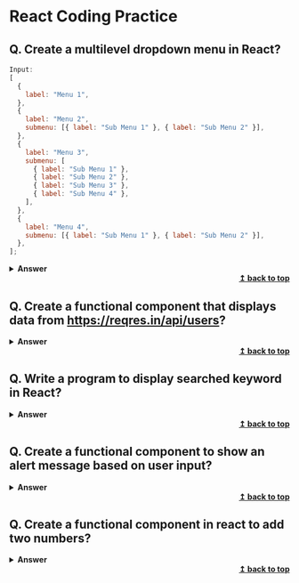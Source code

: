 # React Coding Practice

## Q. Create a multilevel dropdown menu in React?

```js
Input:
[
  {
    label: "Menu 1",
  },
  {
    label: "Menu 2",
    submenu: [{ label: "Sub Menu 1" }, { label: "Sub Menu 2" }],
  },
  {
    label: "Menu 3",
    submenu: [
      { label: "Sub Menu 1" },
      { label: "Sub Menu 2" },
      { label: "Sub Menu 3" },
      { label: "Sub Menu 4" },
    ],
  },
  {
    label: "Menu 4",
    submenu: [{ label: "Sub Menu 1" }, { label: "Sub Menu 2" }],
  },
];
```

<details><summary><b>Answer</b></summary>

```js
// MultiLevelDropdown.jsx
import React, { useState } from 'react';
import './MultiLevelDropdown.css'; // external CSS for styles

const menuData = [
  { label: "Menu 1" },
  {
    label: "Menu 2",
    submenu: [{ label: "Sub Menu 1" }, { label: "Sub Menu 2" }],
  },
  {
    label: "Menu 3",
    submenu: [
      { label: "Sub Menu 1" },
      { label: "Sub Menu 2" },
      { label: "Sub Menu 3" },
      { label: "Sub Menu 4" },
    ],
  },
  {
    label: "Menu 4",
    submenu: [{ label: "Sub Menu 1" }, { label: "Sub Menu 2" }],
  },
];

const MultiLevelDropdown = () => {
  const [openIndex, setOpenIndex] = useState(null);

  const toggleMenu = (index) => {
    setOpenIndex(openIndex === index ? null : index);
  };

  return (
    <div className="dropdown-container">
      <ul className="dropdown">
        {menuData.map((item, index) => (
          <li
            key={index}
            className="dropdown-item"
            onMouseEnter={() => toggleMenu(index)}
            onMouseLeave={() => toggleMenu(null)}
          >
            {item.label}
            {item.submenu && (
              <ul className={`submenu ${openIndex === index ? 'show' : ''}`}>
                {item.submenu.map((subItem, subIndex) => (
                  <li key={subIndex} className="submenu-item">
                    {subItem.label}
                  </li>
                ))}
              </ul>
            )}
          </li>
        ))}
      </ul>
    </div>
  );
};

export default MultiLevelDropdown;

```

</details>

<div align="right">
    <b><a href="#">↥ back to top</a></b>
</div>

## Q. Create a functional component that displays data from https://reqres.in/api/users?

<details><summary><b>Answer</b></summary>

```js
import React, { useEffect, useState } from "react";
import axios from "axios";

export default function App() {
  const [users, setUsers] = useState([]);

  useEffect(() => {
    axios.get("https://reqres.in/api/users?page=1").then((response) => {
      setUsers(response.data.data);
    });
  }, []);

  return (
    <div>
      <ul>
        {users.map((user) => (
          <li key={user.id}>
            {user.first_name} {user.last_name}
          </li>
        ))}
      </ul>
    </div>
  );
}
```

**&#9885; [Try this example on CodeSandbox](https://codesandbox.io/s/react-rest-api-hmcx8p?file=/src/App.js)**

</details>

<div align="right">
    <b><a href="#">↥ back to top</a></b>
</div>

## Q. Write a program to display searched keyword in React?

<details><summary><b>Answer</b></summary>

```js
function App() {
  const [search, setSearch] = useState("");

  return (
    <div className="App">
      <h2>Update Data from an input</h2>

      <div className="input-display">
        Seached Keyword: <b>{search}</b>
      </div>

      <div className="inputs">
        <input
          className="input"
          type="text"
          value={search}
          placeholder="Seach Here"
          onChange={(e) => setSearch(e.target.value)}
        />
      </div>
    </div>
  );
}
```

**&#9885; [Try this example on CodeSandbox](https://codesandbox.io/s/react-update-dom-vu4il?file=/src/index.js)**

</details>

<div align="right">
    <b><a href="#">↥ back to top</a></b>
</div>

## Q. Create a functional component to show an alert message based on user input?

<details><summary><b>Answer</b></summary>

```js
function App() {
  const [phrase, setPhrase] = useState("");

  if (phrase === "Hello React") {
    alert("You may pass!");
  }

  return (
    <div className="App">
      <h2>What's the secret phrase?</h2>

      <input
        type="text"
        value={phrase}
        onChange={(e) => setPhrase(e.target.value)}
        placeholder="Enter a secret"
      />

      <p>
        Hint: It's <strong>Hello React</strong>
      </p>
    </div>
  );
}
```

**&#9885; [Try this example on CodeSandbox](https://codesandbox.io/s/react-alert-based-on-input-hk2ip?file=/src/index.js)**

</details>

<div align="right">
    <b><a href="#">↥ back to top</a></b>
</div>

## Q. Create a functional component in react to add two numbers?

<details><summary><b>Answer</b></summary>

```js
function App() {
  const [number1, setNumber1] = useState();
  const [number2, setNumber2] = useState();
  const [total, setTotal] = useState(number1 + number2);

  function calculateTotal() {
    setTotal(number1 + number2);
  }

  return (
    <div className="App">
      <h1>Adding Two Numbers</h1>
      <div>
        <input
          type="number"
          value={number1}
          onChange={(e) => setNumber1(+e.target.value)}
        />
        <input
          type="number"
          value={number2}
          onChange={(e) => setNumber2(+e.target.value)}
        />
      </div>

      <button onClick={calculateTotal}>Add Them!</button>
      <h2>Total: {total}</h2>
    </div>
  );
}
```

**&#9885; [Try this example on CodeSandbox](https://codesandbox.io/s/react-calculator-8ud1d?file=/src/index.js)**

</details>

<div align="right">
    <b><a href="#">↥ back to top</a></b>
</div>